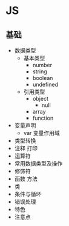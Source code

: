 # JS

## 基础

- 数据类型
  - 基本类型
    - number
    - string
    - boolean
    - undefined
  - 引用类型
    - object
      - null
    - array
    - function
- 变量声明
  - var 变量作用域
- 类型转换
- 注释 打印
- 运算符
- 常用数据类型及操作
- 修饰符
- 函数 方法
- 类
- 条件与循环
- 错误处理
- 特色
- 注意点
